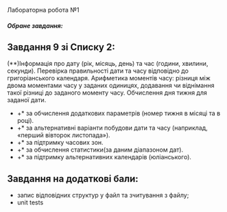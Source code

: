 Лабораторна робота №1


##### Обране завдання:

## Завдання 9 зі Списку 2: 

(*\*)Інформація про дату (рік, місяць, день) та час (години, хвилини, секунди). Перевірка правильності дати та часу відповідно до григоріанського календаря. Арифметика моментів часу: різниця між двома моментами часу у заданих одиницях, додавання чи віднімання такої різниці до заданого моменту часу. Обчислення дня тижня для заданої дати.
- +\* за обчислення додаткових параметрів (номер тижня в місяці та в році).
- +\* за альтернативні варіанти побудови дати та часу (наприклад, «перший вівторок листопада»).
- +\* за підтримку часових зон.
- +\* за обчислення статистики(за даним діапазоном дат).
- +\* за підтримку альтернативних календарів (юліанського).


## Завдання на додаткові бали:
- запис відповідних структур у файл та зчитування з файлу;
- unit tests
